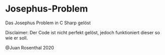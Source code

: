 # Josephus-Problem
Das Josephus Problem in C Sharp gelöst

Disclaimer: Der Code ist nicht perfekt gelöst, jedoch funktioniert dieser so wie er soll.

@Juan Rosenthal 2020
